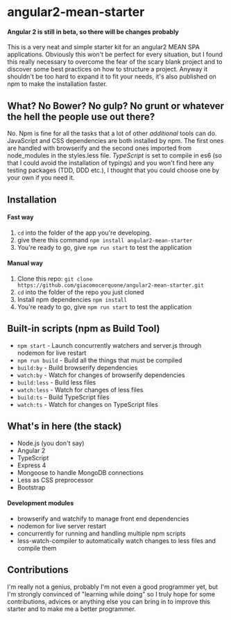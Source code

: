 # angular2-mean-starter
#### Angular 2 is still in beta, so there will be changes probably

This is a very neat and simple starter kit for an angular2 MEAN SPA applications. Obviously this won't be perfect for every situation, but I found this really necessary to overcome the fear of the scary blank project and to discover some best practices on how to structure a project.
Anyway it shouldn't be too hard to expand it to fit your needs, it's also published on npm to make the installation faster.

## What? No Bower? No gulp? No grunt or whatever the hell the people use out there?
No. Npm is fine for all the tasks that a lot of other *additional* tools can do.
JavaScript and CSS dependencies are both installed by npm. The first ones are handled with browserify and the second ones imported from node_modules in the styles.less file.
*TypeScript* is set to compile in es6 (so that I could avoid the installation of typings) and you won't find here any testing packages (TDD, DDD etc.), I thought that you could choose one by your own if you need it.

## Installation
#### Fast way
1. `cd` into the folder of the app you're developing.
2. give there this command `npm install angular2-mean-starter`
3. You're ready to go, give `npm run start` to test the application

#### Manual way
1. Clone this repo: `git clone https://github.com/giacomocerquone/angular2-mean-starter.git`
2. `cd` into the folder of the repo you just cloned
3. Install npm dependencies `npm install`
4. You're ready to go, give `npm run start` to test the application

## Built-in scripts (npm as Build Tool)
+ `npm start` - Launch concurrently watchers and server.js through nodemon for live restart
+ `npm run build` - Build all the things that must be compiled
+ `build:by` - Build browserify dependencies
+ `watch:by` - Watch for changes of browserify dependencies
+ `build:less` - Build less files
+ `watch:less` - Watch for changes of less files
+ `build:ts` - Build TypeScript files
+ `watch:ts` - Watch for changes on TypeScript files

## What's in here (the stack)
+ Node.js (you don't say)
+ Angular 2
+ TypeScript
+ Express 4
+ Mongoose to handle MongoDB connections
+ Less as CSS preprocessor
+ Bootstrap

#### Development modules
+ browserify and watchify to manage front end dependencies
+ nodemon for live server restart
+ concurrently for running and handling multiple npm scripts
+ less-watch-compiler to automatically watch changes to less files and compile them

## Contributions
I'm really not a genius, probably I'm not even a good programmer yet, but I'm strongly convinced of "learning while doing" so I truly hope for some contributions, advices or anything else you can bring in to improve this starter and to make me a better programmer.
